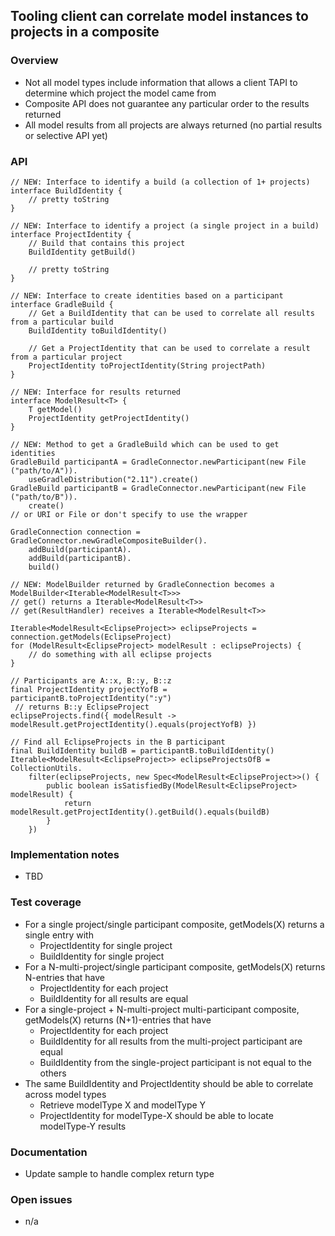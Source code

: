 ## Tooling client can correlate model instances to projects in a composite

### Overview

- Not all model types include information that allows a client TAPI to determine which project the model came from
- Composite API does not guarantee any particular order to the results returned
- All model results from all projects are always returned (no partial results or selective API yet)

### API

    // NEW: Interface to identify a build (a collection of 1+ projects)
    interface BuildIdentity {
        // pretty toString
    }

    // NEW: Interface to identify a project (a single project in a build)
    interface ProjectIdentity {
        // Build that contains this project
        BuildIdentity getBuild()
        
        // pretty toString
    }

    // NEW: Interface to create identities based on a participant
    interface GradleBuild {
        // Get a BuildIdentity that can be used to correlate all results from a particular build
        BuildIdentity toBuildIdentity()

        // Get a ProjectIdentity that can be used to correlate a result from a particular project
        ProjectIdentity toProjectIdentity(String projectPath)
    }

    // NEW: Interface for results returned
    interface ModelResult<T> {
        T getModel()
        ProjectIdentity getProjectIdentity()
    }

    // NEW: Method to get a GradleBuild which can be used to get identities
    GradleBuild participantA = GradleConnector.newParticipant(new File ("path/to/A")).
        useGradleDistribution("2.11").create()
    GradleBuild participantB = GradleConnector.newParticipant(new File ("path/to/B")).
        create()
    // or URI or File or don't specify to use the wrapper

    GradleConnection connection = GradleConnector.newGradleCompositeBuilder().
        addBuild(participantA).
        addBuild(participantB).
        build()

    // NEW: ModelBuilder returned by GradleConnection becomes a ModelBuilder<Iterable<ModelResult<T>>>
    // get() returns a Iterable<ModelResult<T>>
    // get(ResultHandler) receives a Iterable<ModelResult<T>>

    Iterable<ModelResult<EclipseProject>> eclipseProjects = connection.getModels(EclipseProject)
    for (ModelResult<EclipseProject> modelResult : eclipseProjects) {
        // do something with all eclipse projects
    }

    // Participants are A::x, B::y, B::z
    final ProjectIdentity projectYofB = participantB.toProjectIdentity(":y")
     // returns B::y EclipseProject
    eclipseProjects.find({ modelResult -> modelResult.getProjectIdentity().equals(projectYofB) })

    // Find all EclipseProjects in the B participant
    final BuildIdentity buildB = participantB.toBuildIdentity()
    Iterable<ModelResult<EclipseProject>> eclipseProjectsOfB = CollectionUtils.
        filter(eclipseProjects, new Spec<ModelResult<EclipseProject>>() {
            public boolean isSatisfiedBy(ModelResult<EclipseProject> modelResult) {
                return modelResult.getProjectIdentity().getBuild().equals(buildB)
            }
        })

### Implementation notes

- TBD

### Test coverage

- For a single project/single participant composite, getModels(X) returns a single entry with
    - ProjectIdentity for single project
    - BuildIdentity for single project
- For a N-multi-project/single participant composite, getModels(X) returns N-entries that have
    - ProjectIdentity for each project
    - BuildIdentity for all results are equal
- For a single-project + N-multi-project multi-participant composite, getModels(X) returns (N+1)-entries that have
    - ProjectIdentity for each project
    - BuildIdentity for all results from the multi-project participant are equal
    - BuildIdentity from the single-project participant is not equal to the others
- The same BuildIdentity and ProjectIdentity should be able to correlate across model types
    - Retrieve modelType X and modelType Y
    - ProjectIdentity for modelType-X should be able to locate modelType-Y results

### Documentation

- Update sample to handle complex return type

### Open issues

- n/a

